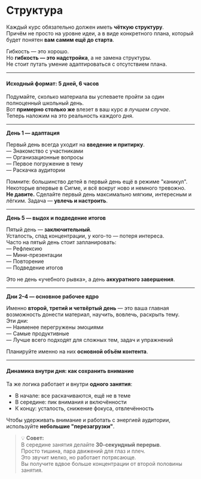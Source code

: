 # Структура

Каждый курс обязательно должен иметь **чёткую структуру**.\
Причём не просто на уровне идеи, а в виде конкретного плана, который будет понятен **вам самим ещё до старта**.

Гибкость — это хорошо.\
Но **гибкость — это надстройка**, а не замена структуры.\
Не стоит путать умение адаптироваться с отсутствием плана.

***

#### **Исходный формат: 5 дней, 6 часов**

Подумайте, сколько материала вы успеваете пройти за один полноценный школьный день.\
Вот **примерно столько же** влезет в ваш курс _в лучшем случае_.\
Теперь наложим на это реальность каждого дня.

***

**День 1 — адаптация**

Первый день всегда уходит на **введение и притирку**.\
— Знакомство с участниками\
— Организационные вопросы\
— Первое погружение в тему\
— Раскачка аудитории

Помните: большинство детей в первый день ещё в режиме "каникул".\
Некоторые впервые в Сигме, и всё вокруг ново и немного тревожно.\
**Не давите.** Сделайте первый день максимально мягким, интересным и лёгким. Задача — **увлечь и настроить**.

***

**День 5 — выдох и подведение итогов**

Пятый день — **заключительный**.\
Усталость, спад концентрации, у кого-то — потеря интереса.\
Часто на пятый день стоит запланировать:\
— Рефлексию\
— Мини-презентации\
— Повторение\
— Подведение итогов

Это не день «учебного рывка», а день **аккуратного завершения**.

***

**Дни 2–4 — основное рабочее ядро**

Именно **второй, третий и четвёртый день** — это ваша главная возможность донести материал, научить, вовлечь, раскрыть тему.\
Эти дни:\
— Наименее перегружены эмоциями\
— Самые продуктивные\
— Лучше всего подходят для сложных тем, задач и упражнений

Планируйте именно на них **основной объём контента**.

***

#### **Динамика внутри дня: как сохранить внимание**

Та же логика работает и внутри **одного занятия**:

* В начале: все раскачиваются, ещё не в теме
* В середине: пик внимания и включённости
* К концу: усталость, снижение фокуса, отвлечённость

Чтобы удерживать внимание и работать с энергией аудитории, используйте **небольшие "перезагрузки"**.

> 💡 **Совет:**\
> В середине занятия делайте **30-секундный перерыв**.\
> Просто тишина, пара движений для глаз и плеч.\
> Это звучит мелко, но работает потрясающе.\
> Вы получите вдвое больше концентрации от второй половины занятия.
